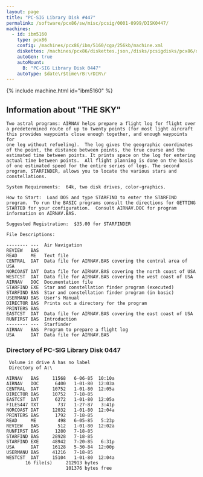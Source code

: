 ```yaml
---
layout: page
title: "PC-SIG Library Disk #447"
permalink: /software/pcx86/sw/misc/pcsig/0001-0999/DISK0447/
machines:
  - id: ibm5160
    type: pcx86
    config: /machines/pcx86/ibm/5160/cga/256kb/machine.xml
    diskettes: /machines/pcx86/diskettes.json,/disks/pcsigdisks/pcx86/diskettes.json
    autoGen: true
    autoMount:
      B: "PC-SIG Library Disk 0447"
    autoType: $date\r$time\rB:\rDIR\r
---
```


{% include machine.html id="ibm5160" %}

## Information about "THE SKY"

    Two astral programs: AIRNAV helps prepare a flight log for flight over
    a predetermined route of up to twenty points (for most light aircraft
    this provides waypoints close enough together, and enough waypoints for
    one leg without refueling).  The log gives the geographic coordinates
    of the point, the distance between points, the true course and the
    estimated time between points. It prints space on the log for entering
    actual time between points.  All flight planning is done on the basis
    of one estimated speed for the entire series of legs. The second
    program, STARFINDER, allows you to locate the various stars and
    constellations.
    
    System Requirements:  64k, two disk drives, color-graphics.
    
    How to Start:  Load DOS and type STARFIND to enter the STARFIND
    program.  To run the BASIC programs consult the directions for GETTING
    STARTED for your configuration.  Consult AIRNAV.DOC for program
    information on AIRNAV.BAS.
    
    Suggested Registration:  $35.00 for STARFINDER
    
    File Descriptions:
    
    -------- ---  Air Navigation
    REVIEW   BAS
    READ     ME   Text file
    CENTRAL  DAT  Data file for AIRNAV.BAS covering the central area of USA
    NORCOAST DAT  Data file for AIRNAV.BAS covering the north coast of USA
    WESTCST  DAT  Data file for AIRNAV.BAS covering the west coast of USA
    AIRNAV   DOC  Documentation file
    STARFIND EXE  Star and constellation finder program (executed)
    STARFIND BAS  Star and constellation finder program (in basic)
    USERMANU BAS  User's Manual
    DIRECTOR BAS  Prints out a directory for the program
    PRINTERS BAS
    EASTCST  DAT  Data file for AIRNAV.BAS covering the east coast of USA
    RUNFIRST BAS  Introduction
    -------- ---  Starfinder
    AIRNAV   BAS  Program to prepare a flight log
    USA      DAT  Data file for AIRNAV.BAS

### Directory of PC-SIG Library Disk 0447

     Volume in drive A has no label
     Directory of A:\

    AIRNAV   BAS     11568   6-06-85  10:10a
    AIRNAV   DOC      6400   1-01-80  12:03a
    CENTRAL  DAT     10752   1-01-80  12:05a
    DIRECTOR BAS     10752   7-18-85
    EASTCST  DAT      6272   1-01-80  12:05a
    FILES447 TXT       737   1-27-87   3:41p
    NORCOAST DAT     12032   1-01-80  12:04a
    PRINTERS BAS      1792   7-18-85
    READ     ME        498   6-05-85   5:23p
    REVIEW   BAS       512   1-01-80  12:02a
    RUNFIRST BAS      1280   7-18-85
    STARFIND BAS     28928   7-18-85
    STARFIND EXE     48942   7-20-85   6:31p
    USA      DAT     16128   5-30-84  12:00p
    USERMANU BAS     41216   7-18-85
    WESTCST  DAT     15104   1-01-80  12:04a
           16 file(s)     212913 bytes
                          101376 bytes free
